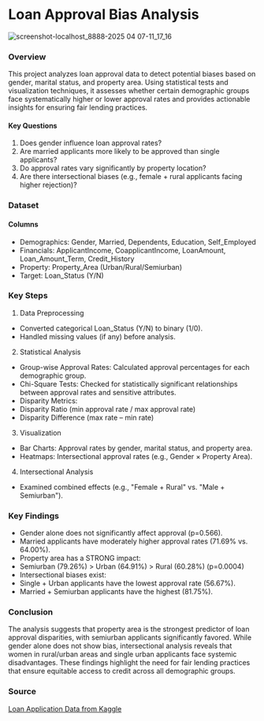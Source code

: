 # Loan Approval Bias Analysis

![screenshot-localhost_8888-2025 04 07-11_17_16](https://github.com/user-attachments/assets/28cd2d09-0174-46da-ae1a-236f547e5047)

### Overview

This project analyzes loan approval data to detect potential biases based on gender, marital status, and property area. Using statistical tests and visualization techniques, it assesses whether certain demographic groups face systematically higher or lower approval rates and provides actionable insights for ensuring fair lending practices.

#### Key Questions

1. Does gender influence loan approval rates?
2. Are married applicants more likely to be approved than single applicants?
3. Do approval rates vary significantly by property location?
4. Are there intersectional biases (e.g., female + rural applicants facing higher rejection)?

### Dataset

#### Columns
- Demographics: Gender, Married, Dependents, Education, Self_Employed
- Financials: ApplicantIncome, CoapplicantIncome, LoanAmount, Loan_Amount_Term, Credit_History
- Property: Property_Area (Urban/Rural/Semiurban)
- Target: Loan_Status (Y/N)

### Key Steps

1. Data Preprocessing
- Converted categorical Loan_Status (Y/N) to binary (1/0).
- Handled missing values (if any) before analysis.

2. Statistical Analysis
- Group-wise Approval Rates: Calculated approval percentages for each demographic group.
- Chi-Square Tests: Checked for statistically significant relationships between approval rates and sensitive attributes.
- Disparity Metrics:
- Disparity Ratio (min approval rate / max approval rate)
- Disparity Difference (max rate – min rate)

3. Visualization
- Bar Charts: Approval rates by gender, marital status, and property area.
- Heatmaps: Intersectional approval rates (e.g., Gender × Property Area).

4. Intersectional Analysis
- Examined combined effects (e.g., "Female + Rural" vs. "Male + Semiurban").

### Key Findings

- Gender alone does not significantly affect approval (p=0.566).
- Married applicants have moderately higher approval rates (71.69% vs. 64.00%).
- Property area has a STRONG impact:
- Semiurban (79.26%) > Urban (64.91%) > Rural (60.28%) (p=0.0004)
- Intersectional biases exist:
- Single + Urban applicants have the lowest approval rate (56.67%).
- Married + Semiurban applicants have the highest (81.75%).

### Conclusion

The analysis suggests that property area is the strongest predictor of loan approval disparities, with semiurban applicants significantly favored. While gender alone does not show bias, intersectional analysis reveals that women in rural/urban areas and single urban applicants face systemic disadvantages. These findings highlight the need for fair lending practices that ensure equitable access to credit across all demographic groups.

### Source

[Loan Application Data from Kaggle](https://www.kaggle.com/datasets/vipin20/loan-application-data)

